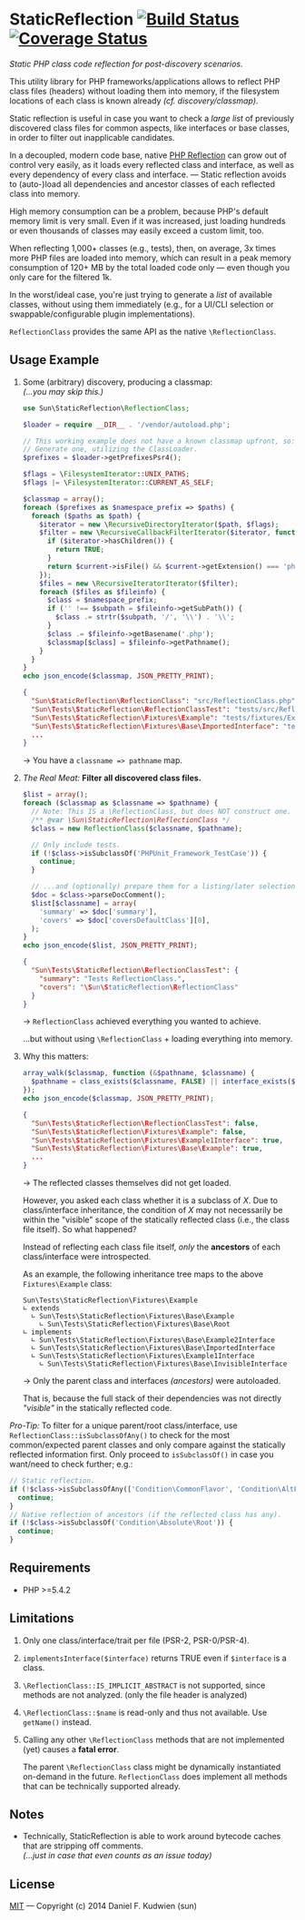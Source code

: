 # StaticReflection [![Build Status](https://travis-ci.org/sun/staticreflection.svg)](https://travis-ci.org/sun/staticreflection) [![Coverage Status](https://img.shields.io/coveralls/sun/staticreflection.svg)](https://coveralls.io/r/sun/staticreflection)
_Static PHP class code reflection for post-discovery scenarios._

This utility library for PHP frameworks/applications allows to reflect PHP class
files (headers) without loading them into memory, if the filesystem locations of
each class is known already _(cf. discovery/classmap)_.

Static reflection is useful in case you want to check a _large list_ of
previously discovered class files for common aspects, like interfaces or base
classes, in order to filter out inapplicable candidates.

In a decoupled, modern code base, native [PHP Reflection] can grow out of
control very easily, as it loads every reflected class and interface, as well as
every dependency of every class and interface. — Static reflection avoids to
(auto-)load all dependencies and ancestor classes of each reflected class into
memory.

High memory consumption can be a problem, because PHP's default memory limit is
very small.  Even if it was increased, just loading hundreds or even thousands
of classes may easily exceed a custom limit, too.

When reflecting 1,000+ classes (e.g., tests), then, on average, 3x times more
PHP files are loaded into memory, which can result in a peak memory consumption
of 120+ MB by the total loaded code only — even though you only care for the
filtered 1k.

In the worst/ideal case, you're just trying to generate a _list_ of
available classes, without using them immediately (e.g., for a UI/CLI selection
or swappable/configurable plugin implementations).

`ReflectionClass` provides the same API as the native `\ReflectionClass`.


## Usage Example

1. Some (arbitrary) discovery, producing a classmap:  
    _(…you may skip this.)_

    ```php
    use Sun\StaticReflection\ReflectionClass;

    $loader = require __DIR__ . '/vendor/autoload.php';

    // This working example does not have a known classmap upfront, so:
    // Generate one, utilizing the ClassLoader.
    $prefixes = $loader->getPrefixesPsr4();

    $flags = \FilesystemIterator::UNIX_PATHS;
    $flags |= \FilesystemIterator::CURRENT_AS_SELF;

    $classmap = array();
    foreach ($prefixes as $namespace_prefix => $paths) {
      foreach ($paths as $path) {
        $iterator = new \RecursiveDirectoryIterator($path, $flags);
        $filter = new \RecursiveCallbackFilterIterator($iterator, function ($current, $key, $iterator) {
          if ($iterator->hasChildren()) {
            return TRUE;
          }
          return $current->isFile() && $current->getExtension() === 'php';
        });
        $files = new \RecursiveIteratorIterator($filter);
        foreach ($files as $fileinfo) {
          $class = $namespace_prefix;
          if ('' !== $subpath = $fileinfo->getSubPath()) {
            $class .= strtr($subpath, '/', '\\') . '\\';
          }
          $class .= $fileinfo->getBasename('.php');
          $classmap[$class] = $fileinfo->getPathname();
        }
      }
    }
    echo json_encode($classmap, JSON_PRETTY_PRINT);
    ```

    ```json
    {
      "Sun\StaticReflection\ReflectionClass": "src/ReflectionClass.php",
      "Sun\Tests\StaticReflection\ReflectionClassTest": "tests/src/ReflectionClassTest.php",
      "Sun\Tests\StaticReflection\Fixtures\Example": "tests/fixtures/Example.php",
      "Sun\Tests\StaticReflection\Fixtures\Base\ImportedInterface": "tests/fixtures/Base/ImportedInterface.php"
      ...
    }
    ```
    → You have a `classname => pathname` map.

1. _The Real Meat:_ **Filter all discovered class files.**

    ```php
    $list = array();
    foreach ($classmap as $classname => $pathname) {
      // Note: This IS a \ReflectionClass, but does NOT construct one.
      /** @var \Sun\StaticReflection\ReflectionClass */
      $class = new ReflectionClass($classname, $pathname);

      // Only include tests.
      if (!$class->isSubclassOf('PHPUnit_Framework_TestCase')) {
        continue;
      }

      // ...and (optionally) prepare them for a listing/later selection:
      $doc = $class->parseDocComment();
      $list[$classname] = array(
        'summary' => $doc['summary'],
        'covers' => $doc['coversDefaultClass'][0],
      );
    }
    echo json_encode($list, JSON_PRETTY_PRINT);
    ```

    ```json
    {
      "Sun\Tests\StaticReflection\ReflectionClassTest": {
        "summary": "Tests ReflectionClass.",
        "covers": "\Sun\StaticReflection\ReflectionClass"
      }
    }
    ```
    → `ReflectionClass` achieved everything you wanted to achieve.

    …but without using `\ReflectionClass` + loading everything into memory.

1. Why this matters:

    ```php
    array_walk($classmap, function (&$pathname, $classname) {
      $pathname = class_exists($classname, FALSE) || interface_exists($classname, FALSE);
    });
    echo json_encode($classmap, JSON_PRETTY_PRINT);
    ```

    ```json
    {
      "Sun\Tests\StaticReflection\ReflectionClassTest": false,
      "Sun\Tests\StaticReflection\Fixtures\Example": false,
      "Sun\Tests\StaticReflection\Fixtures\Example1Interface": true,
      "Sun\Tests\StaticReflection\Fixtures\Base\Example": true,
      ...
    }
    ```
    → The reflected classes themselves did not get loaded.

    However, you asked each class whether it is a subclass of _X_.  Due to
    class/interface inheritance, the condition of _X_ may not necessarily be
    within the "visible" scope of the statically reflected class (i.e., the
    class file itself).  So what happened?

    Instead of reflecting each class file itself, _only_ the **ancestors** of
    each class/interface were introspected.

    As an example, the following inheritance tree maps to the above
    `Fixtures\Example` class:

    ```
    Sun\Tests\StaticReflection\Fixtures\Example
    ∟ extends
      ∟ Sun\Tests\StaticReflection\Fixtures\Base\Example
        ∟ Sun\Tests\StaticReflection\Fixtures\Base\Root
    ∟ implements
      ∟ Sun\Tests\StaticReflection\Fixtures\Base\Example2Interface
      ∟ Sun\Tests\StaticReflection\Fixtures\Base\ImportedInterface
      ∟ Sun\Tests\StaticReflection\Fixtures\Example1Interface
        ∟ Sun\Tests\StaticReflection\Fixtures\Base\InvisibleInterface
    ```
    → Only the parent class and interfaces _(ancestors)_ were autoloaded.

    That is, because the full stack of their dependencies was not directly
    _"visible"_ in the statically reflected code.


_Pro-Tip:_ To filter for a unique parent/root class/interface, use
`ReflectionClass::isSubclassOfAny()` to check for the most common/expected
parent classes and only compare against the statically reflected information
first.  Only proceed to `isSubclassOf()` in case you want/need to check
further; e.g.:

```php
// Static reflection.
if (!$class->isSubclassOfAny(['Condition\CommonFlavor', 'Condition\AltFlavor'])) {
  continue;
}
// Native reflection of ancestors (if the reflected class has any).
if (!$class->isSubclassOf('Condition\Absolute\Root')) {
  continue;
}
```


## Requirements

* PHP >=5.4.2


## Limitations

1. Only one class/interface/trait per file (PSR-2, PSR-0/PSR-4).

1. `implementsInterface($interface)` returns TRUE even if `$interface` is a
    class.

1. `\ReflectionClass::IS_IMPLICIT_ABSTRACT` is not supported, since methods are
    not analyzed. (only the file header is analyzed)

1. `\ReflectionClass::$name` is read-only and thus not available. Use
    `getName()` instead.

1. Calling any other `\ReflectionClass` methods that are not implemented (yet)
    causes a **fatal error**.

    The parent `\ReflectionClass` class might be dynamically instantiated
    on-demand in the future.  `ReflectionClass` does implement all methods that
    can be technically supported already.


## Notes

* Technically, StaticReflection is able to work around bytecode caches that are
    stripping off comments.  
    _(…just in case that even counts as an issue today)_


## License

[MIT](LICENSE) — Copyright (c) 2014 Daniel F. Kudwien (sun)


[PHP Reflection]: http://php.net/manual/en/book.reflection.php
